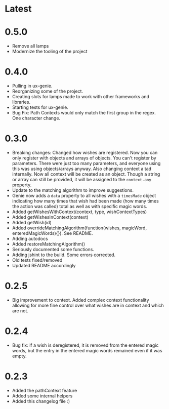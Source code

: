 # Latest

# 0.5.0

- Remove all lamps
- Modernize the tooling of the project

# 0.4.0

- Pulling in ux-genie.
- Reorganizing some of the project.
- Creating slots for lamps made to work with other frameworks and libraries.
- Starting tests for ux-genie.
- Bug Fix: Path Contexts would only match the first group in the regex. One character change.

# 0.3.0

- Breaking changes: Changed how wishes are registered. Now you
can only register with objects and arrays of objects. You can't
register by parameters. There were just too many parameters,
and everyone using this was using objects/arrays anyway.
Also changing context a tad internally. Now all context will
be created as an object. Though a string or array can still
be provided, it will be assigned to the `context.any` property.
- Update to the matching algorithm to improve suggestions.
- Genie now adds a `data` property to all wishes with a
`timesMade` object indicating how many times that wish had
been made (how many times the action was called) total as well
as with specific magic words.
- Added getWishesWithContext(context, type, wishContextTypes)
- Added getWishesInContext(context)
- Added getWish(id)
- Added overrideMatchingAlgorithm(function(wishes, magicWord, enteredMagicWords){}).
See README.
- Adding autodocs
- Added restoreMatchingAlgorithm()
- Seriously documented some functions.
- Adding jshint to the build. Some errors corrected.
- Old tests fixed/removed
- Updated README accordingly

# 0.2.5

- Big improvement to context. Added complex context functionality
allowing for more fine control over what wishes are in context and
which are not.

# 0.2.4

- Bug fix: if a wish is deregistered, it is removed from the entered
magic words, but the entry in the entered magic words remained even
if it was empty.

# 0.2.3

- Added the pathContext feature
- Added some internal helpers
- Added this changelog file :)
